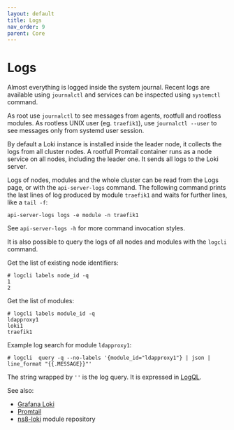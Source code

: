 ```yaml
---
layout: default
title: Logs
nav_order: 9
parent: Core
---
```


# Logs

Almost everything is logged inside the system journal.
Recent logs are available using `journalctl` and services can be inspected using `systemctl` command.

As root use `journalctl` to see messages from agents, rootfull and rootless modules.
As rootless UNIX user (eg. `traefik1`), use `journalctl --user` to see messages only from systemd user session.

By default a Loki instance is installed inside the leader node, it
collects the logs from all cluster nodes. A rootfull Promtail container
runs as a node service on all nodes, including the leader one. It sends
all logs to the Loki server.

Logs of nodes, modules and the whole cluster can be read from the Logs
page, or with the `api-server-logs` command. The following command prints
the last lines of log produced by module `traefik1` and waits for further
lines, like a `tail -f`:

    api-server-logs logs -e module -n traefik1

See `api-server-logs -h` for more command invocation styles.

It is also possible to query the logs of all nodes and modules with the
`logcli` command.

Get the list of existing node identifiers:

    # logcli labels node_id -q
    1
    2

Get the list of modules:

    # logcli labels module_id -q
    ldapproxy1
    loki1
    traefik1

Example log search for module `ldapproxy1`:

    # logcli  query -q --no-labels '{module_id="ldapproxy1"} | json | line_format "{{.MESSAGE}}"'

The string wrapped by `''` is the log query. It is expressed in
[LogQL](https://grafana.com/docs/loki/latest/logql/log_queries/).

See also:
- [Grafana Loki](https://grafana.com/oss/loki/)
- [Promtail](https://grafana.com/docs/loki/latest/clients/promtail/)
- [ns8-loki](https://github.com/NethServer/ns8-loki) module repository
